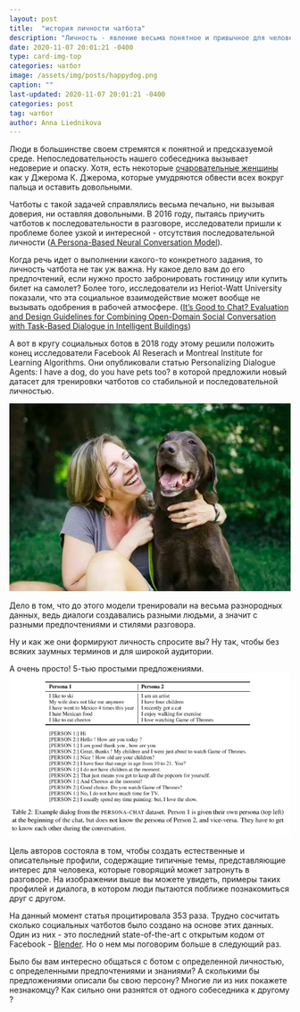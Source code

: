 ```yaml
---
layout: post
title:  "история личности чатбота"
description: "Личность - явление весьма понятное и привычное для человека. Мы стремимся ее развивать и должным образом проявлять в социуме. А задумывались ли вы о том, что чатботы учатся делать то же самое?"
date: 2020-11-07 20:01:21 -0400
type: card-img-top
categories: чатбот
image: /assets/img/posts/happydog.png
caption: ""
last-updated: 2020-11-07 20:01:21 -0400
categories: post
tag: чатбот
author: Anna Liednikova
---
```


Люди в большинстве своем стремятся к понятной и предсказуемой среде. Непоследовательность нашего собеседника вызывает недоверие и опаску. Хотя, есть некоторые [очаровательные женщины](http://www.lib.ru/JEROM/r_charming.txt) как у Джерома К. Джерома, которые умудряются обвести всех вокруг пальца и оставить довольными.


Чатботы с такой задачей справлялись весьма печально, ни вызывая доверия, ни оставляя довольными. В 2016 году, пытаясь приучить чатботов к последовательности в разговоре, исследователи пришли к проблеме более узкой и интересной - отсутствия последовательной личности ([A Persona-Based Neural Conversation Model](https://www.aclweb.org/anthology/P16-1094/)).


Когда речь идет о выполнении какого-то конкретного задания, то личность чатбота не так уж важна. Ну какое дело вам до его предпочтений, если нужно просто забронировать гостиницу или купить билет на самолет? Более того, исследователи из Heriot-Watt University показали, что эта социальное взаимодействие может вообще не вызывать одобрения в рабочей атмосфере. ([It’s Good to Chat? Evaluation and Design Guidelines for Combining Open-Domain Social Conversation with Task-Based Dialogue in Intelligent Buildings](https://dl.acm.org/doi/10.1145/3383652.3423889))


А вот в кругу социальных ботов в 2018 году этому решили положить конец исследователи Facebook AI Reserach и Montreal Institute for Learning Algorithms. Они опубликовали статью Personalizing Dialogue Agents: I have a dog, do you have pets too? в которой предложили новый датасет для тренировки чатботов со стабильной и последовательной личностью.

  <img src="/assets/img/posts/happydog.png" alt="Image Credit: Jessica Peterson/Tetra images/GettyImages">

Дело в том, что до этого модели тренировали на весьма разнородных данных, ведь диалоги создавались разными людьми, а значит с разными предпочтениями и стилями разговора.


Ну и как же они формируют личность спросите вы? Ну так, чтобы без всяких заумных терминов и для широкой аудитории.


А очень просто! 5-тью простыми предложениями.
 <img src="/assets/img/posts/personachat.png" alt="Взято из Personalizing Dialogue Agents: I have a dog, do you have pets too?">


Цель авторов состояла в том, чтобы создать естественные и описательные профили, содержащие типичные темы, представляющие интерес для человека, которые говорящий может затронуть в разговоре. На изображении выше вы можете увидеть, примеры таких профилей и диалога, в котором люди пытаются поближе познакомиться друг с другом.


На данный момент статья процитировала 353 раза. Трудно сосчитать сколько социальных чатботов было создано на основе этих данных. Один из них - это последний state-of-the-art с открытым кодом от Facebook - [Blender](https://venturebeat.com/2020/04/29/facebook-open-sources-blender-a-chatbot-that-people-say-feels-more-human/). Но о нем мы поговорим больше в следующий раз.


Было бы вам интересно общаться с ботом с определенной личностью, с определенными предпочтениями и знаниями? А сколькими бы предложениями описали бы свою персону? Многие ли из них покажете незнакомцу? Как сильно они разнятся от одного собеседника к другому ?
